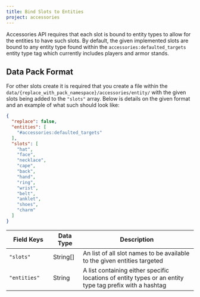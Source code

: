 ```yaml
---
title: Bind Slots to Entities
project: accessories
---
```


Accessories API requires that each slot is bound to entity types to allow for the entities to have such slots. By default, the given implemented slots are bound to any entity type found within the `accessories:defaulted_targets` entity type tag which currently includes players and armor stands. 

## Data Pack Format

For other slots create it is required that you create a file within the `data/{replace_with_pack_namespace}/accessories/entity/` with the given slots being added to the `"slots"` array. Below is details on the given format and an example of what such should look like:

```json
{
  "replace": false,
  "entities": [
    "#accessories:defaulted_targets"
  ],
  "slots": [
    "hat",
    "face",
    "necklace",
    "cape",
    "back",
    "hand",
    "ring",
    "wrist",
    "belt",
    "anklet",
    "shoes",
    "charm"
  ]
}
```

| <div style="width:102px">Field Keys</div> | Data Type | Description |
|--|--|--|
| `"slots"` | String[] | An list of all slot names to be available to the given entities targeted |
| `"entities"` | String | A list containing either specific locations of entity types or an entity type tag prefix with a hashtag |
